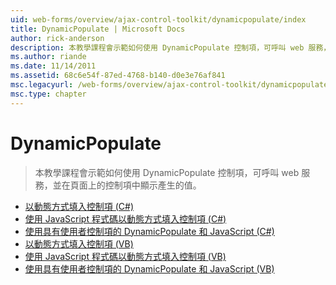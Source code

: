 ```yaml
---
uid: web-forms/overview/ajax-control-toolkit/dynamicpopulate/index
title: DynamicPopulate | Microsoft Docs
author: rick-anderson
description: 本教學課程會示範如何使用 DynamicPopulate 控制項，可呼叫 web 服務，並在頁面上的控制項中顯示產生的值。
ms.author: riande
ms.date: 11/14/2011
ms.assetid: 68c6e54f-87ed-4768-b140-d0e3e76af841
msc.legacyurl: /web-forms/overview/ajax-control-toolkit/dynamicpopulate
msc.type: chapter
---
```

<a name="dynamicpopulate"></a>DynamicPopulate
====================
> 本教學課程會示範如何使用 DynamicPopulate 控制項，可呼叫 web 服務，並在頁面上的控制項中顯示產生的值。


- [以動態方式填入控制項 (C#)](dynamically-populating-a-control-cs.md)
- [使用 JavaScript 程式碼以動態方式填入控制項 (C#)](dynamically-populating-a-control-using-javascript-code-cs.md)
- [使用具有使用者控制項的 DynamicPopulate 和 JavaScript (C#)](using-dynamicpopulate-with-a-user-control-and-javascript-cs.md)
- [以動態方式填入控制項 (VB)](dynamically-populating-a-control-vb.md)
- [使用 JavaScript 程式碼以動態方式填入控制項 (VB)](dynamically-populating-a-control-using-javascript-code-vb.md)
- [使用具有使用者控制項的 DynamicPopulate 和 JavaScript (VB)](using-dynamicpopulate-with-a-user-control-and-javascript-vb.md)
